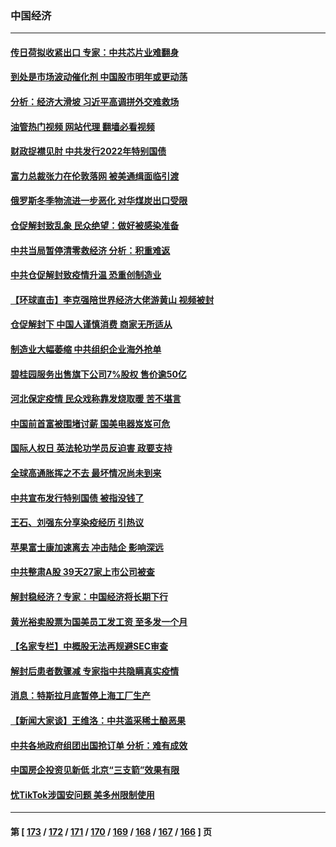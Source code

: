 ### 中国经济
---
#### [传日荷拟收紧出口 专家：中共芯片业难翻身](../../pages/ncid283/n13883496.md?12132045) 
#### [到处是市场波动催化剂 中国股市明年或更动荡](../../pages/ncid283/n13883498.md?12132045) 
#### [分析：经济大滑坡 习近平高调拼外交难救场](../../pages/ncid283/n13882938.md?12132045) 
#### [油管热门视频 网站代理 翻墙必看视频](http://138.2.39.72:81/youtube.html?epic-marker?12132045)
#### [财政捉襟见肘 中共发行2022年特别国债](../../pages/ncid283/n13883439.md?12132045) 
#### [富力总裁张力在伦敦落网 被美通缉面临引渡](../../pages/ncid283/n13883423.md?12132045) 
#### [俄罗斯冬季物流进一步恶化 对华煤炭出口受限](../../pages/ncid283/n13883393.md?12132045) 
#### [仓促解封致乱象 民众绝望：做好被感染准备](../../pages/ncid283/n13883381.md?12132045) 
#### [中共当局暂停清零救经济 分析：积重难返](../../pages/ncid283/n13883190.md?12132045) 
#### [中共仓促解封致疫情升温 恐重创制造业](../../pages/ncid283/n13883187.md?12132045) 
#### [【环球直击】李克强陪世界经济大佬游黄山 视频被封](../../pages/ncid283/n13883216.md?12132045) 
#### [仓促解封下 中国人谨慎消费 商家无所适从](../../pages/ncid283/n13882900.md?12132045) 
#### [制造业大幅萎缩 中共组织企业海外抢单](../../pages/ncid283/n13882807.md?12132045) 
#### [碧桂园服务出售旗下公司7%股权 售价逾50亿](../../pages/ncid283/n13882785.md?12132045) 
#### [河北保定疫情 民众戏称靠发烧取暖 苦不堪言](../../pages/ncid283/n13882624.md?12132045) 
#### [中国前首富被围堵讨薪 国美电器岌岌可危](../../pages/ncid283/n13882558.md?12132045) 
#### [国际人权日 英法轮功学员反迫害 政要支持](../../pages/ncid283/n13882386.md?12132045) 
#### [全球高通胀挥之不去 最坏情况尚未到来](../../pages/ncid283/n13882292.md?12132045) 
#### [中共宣布发行特别国债 被指没钱了](../../pages/ncid283/n13882117.md?12132045) 
#### [王石、刘强东分享染疫经历 引热议](../../pages/ncid283/n13882120.md?12132045) 
#### [苹果富士康加速离去 冲击陆企 影响深远](../../pages/ncid283/n13881834.md?12132045) 
#### [中共整肃A股 39天27家上市公司被查](../../pages/ncid283/n13881788.md?12132045) 
#### [解封稳经济？专家：中国经济将长期下行](../../pages/ncid283/n13881381.md?12132045) 
#### [黄光裕卖股票为国美员工发工资 至多发一个月](../../pages/ncid283/n13881815.md?12132045) 
#### [【名家专栏】中概股无法再规避SEC审查](../../pages/ncid283/n13881659.md?12132045) 
#### [解封后患者数骤减 专家指中共隐瞒真实疫情](../../pages/ncid283/n13881768.md?12132045) 
#### [消息：特斯拉月底暂停上海工厂生产](../../pages/ncid283/n13881710.md?12132045) 
#### [【新闻大家谈】王维洛：中共滥采稀土酿恶果](../../pages/ncid283/n13881638.md?12132045) 
#### [中共各地政府组团出国抢订单 分析：难有成效](../../pages/ncid283/n13881064.md?12132045) 
#### [中国房企投资见新低 北京“三支箭”效果有限](../../pages/ncid283/n13881090.md?12132045) 
#### [忧TikTok涉国安问题 美多州限制使用](../../pages/ncid283/n13881026.md?12132045) 

---
#### 第 [ [173](./173.md?12132045) / [172](./172.md?12132045) / [171](./171.md?12132045) / [170](./170.md?12132045) / [169](./169.md?12132045) / [168](./168.md?12132045) / [167](./167.md?12132045) / [166](./166.md?12132045) ] 页
